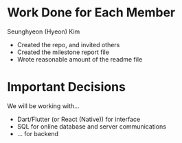 # Work Done for Each Member

Seunghyeon (Hyeon) Kim
- Created the repo, and invited others
- Created the milestone report file
- Wrote reasonable amount of the readme file

# Important Decisions

We will be working with...
- Dart/Flutter (or React (Native)) for interface
- SQL for online database and server communications
- ... for backend